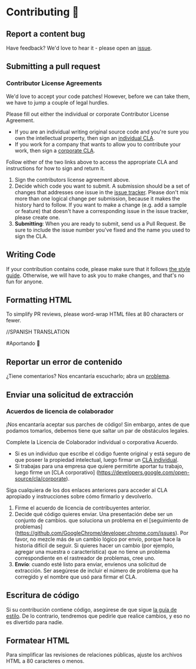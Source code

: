 # Contributing 💪

## Report a content bug

Have feedback? We'd love to hear it - please open an
[issue](https://github.com/GoogleChrome/developer.chrome.com/issues/new?title=Content+feedback).

## Submitting a pull request

### Contributor License Agreements

We'd love to accept your code patches! However, before we can take them, we
have to jump a couple of legal hurdles.

Please fill out either the individual or corporate Contributor License
Agreement.

* If you are an individual writing original source code and you're sure you
own the intellectual property, then sign an
[individual CLA](https://developers.google.com/open-source/cla/individual).
* If you work for a company that wants to allow you to contribute your work,
then sign a [corporate CLA](https://developers.google.com/open-source/cla/corporate).

Follow either of the two links above to access the appropriate CLA and
instructions for how to sign and return it.

1. Sign the contributors license agreement above.
2. Decide which code you want to submit. A submission should be a set of changes
that addresses one issue in the [issue tracker](https://github.com/GoogleChrome/developer.chrome.com/issues).
Please don't mix more than one logical change per submission, because it makes
the history hard to follow. If you want to make a change
(e.g. add a sample or feature) that doesn't have a corresponding issue in the
issue tracker, please create one.
3. **Submitting**: When you are ready to submit, send us a Pull Request. Be
sure to include the issue number you've fixed and the name you used to sign
the CLA.

## Writing Code

If your contribution contains code, please make sure that it follows
[the style guide](https://google.github.io/styleguide/jsguide.html).
Otherwise, we will have to ask you to make changes, and that's no fun for anyone.

## Formatting HTML

To simplify PR reviews, please word-wrap HTML files at 80 characters or fewer.


//SPANISH TRANSLATION

#Aportando 💪

## Reportar un error de contenido

¿Tiene comentarios? Nos encantaría escucharlo; abra un
[problema](https://github.com/GoogleChrome/developer.chrome.com/issues/new?title=Content+feedback).

## Enviar una solicitud de extracción

### Acuerdos de licencia de colaborador

¡Nos encantaría aceptar sus parches de código! Sin embargo, antes de que podamos tomarlos, debemos
tiene que saltar un par de obstáculos legales.

Complete la Licencia de Colaborador individual o corporativa
Acuerdo.

* Si es un individuo que escribe el código fuente original y está seguro de que
poseer la propiedad intelectual, luego firmar un
[CLA individual](https://developers.google.com/open-source/cla/individual).
* Si trabajas para una empresa que quiere permitirte aportar tu trabajo,
luego firme un [CLA corporativo] (https://developers.google.com/open-source/cla/corporate).

Siga cualquiera de los dos enlaces anteriores para acceder al CLA apropiado y
instrucciones sobre cómo firmarlo y devolverlo.

1. Firme el acuerdo de licencia de contribuyentes anterior.
2. Decide qué código quieres enviar. Una presentación debe ser un conjunto de cambios.
que soluciona un problema en el [seguimiento de problemas] (https://github.com/GoogleChrome/developer.chrome.com/issues).
Por favor, no mezcle más de un cambio lógico por envío, porque hace
la historia difícil de seguir. Si quieres hacer un cambio
(por ejemplo, agregar una muestra o característica) que no tiene un problema correspondiente en el
rastreador de problemas, cree uno.
3. **Envío**: cuando esté listo para enviar, envíenos una solicitud de extracción. Ser
asegúrese de incluir el número de problema que ha corregido y el nombre que usó para firmar
el CLA.

## Escritura de código

Si su contribución contiene código, asegúrese de que sigue
[la guía de estilo](https://google.github.io/styleguide/jsguide.html).
De lo contrario, tendremos que pedirle que realice cambios, y eso no es divertido para nadie.

## Formatear HTML

Para simplificar las revisiones de relaciones públicas, ajuste los archivos HTML a 80 caracteres o menos.
